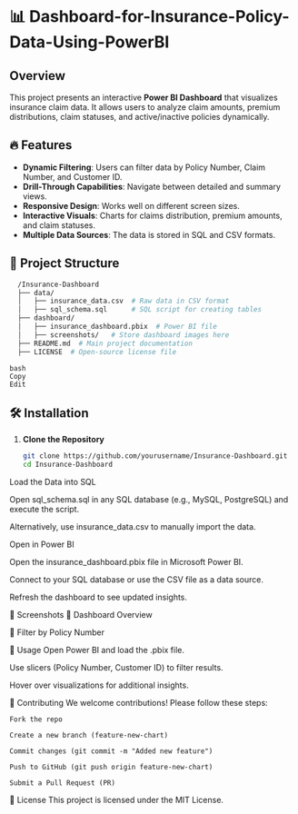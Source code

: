 # 📊 Dashboard-for-Insurance-Policy-Data-Using-PowerBI

## Overview
This project presents an interactive **Power BI Dashboard** that visualizes insurance claim data. It allows users to analyze claim amounts, premium distributions, claim statuses, and active/inactive policies dynamically.

## 🔥 Features
- **Dynamic Filtering**: Users can filter data by Policy Number, Claim Number, and Customer ID.
- **Drill-Through Capabilities**: Navigate between detailed and summary views.
- **Responsive Design**: Works well on different screen sizes.
- **Interactive Visuals**: Charts for claims distribution, premium amounts, and claim statuses.
- **Multiple Data Sources**: The data is stored in SQL and CSV formats.

## 📁 Project Structure
```sh
  /Insurance-Dashboard
  ├── data/
  │   ├── insurance_data.csv  # Raw data in CSV format
  │   ├── sql_schema.sql      # SQL script for creating tables
  ├── dashboard/
  │   ├── insurance_dashboard.pbix  # Power BI file
  │   ├── screenshots/   # Store dashboard images here
  ├── README.md  # Main project documentation
  ├── LICENSE  # Open-source license file
```
```
bash
Copy
Edit
```
## 🛠 Installation
1. **Clone the Repository**
   ```sh
   git clone https://github.com/yourusername/Insurance-Dashboard.git
   cd Insurance-Dashboard
Load the Data into SQL

Open sql_schema.sql in any SQL database (e.g., MySQL, PostgreSQL) and execute the script.

Alternatively, use insurance_data.csv to manually import the data.

Open in Power BI

Open the insurance_dashboard.pbix file in Microsoft Power BI.

Connect to your SQL database or use the CSV file as a data source.

Refresh the dashboard to see updated insights.

🎥 Screenshots
📌 Dashboard Overview

📌 Filter by Policy Number

🚀 Usage
Open Power BI and load the .pbix file.

Use slicers (Policy Number, Customer ID) to filter results.

Hover over visualizations for additional insights.

🤝 Contributing
We welcome contributions! Please follow these steps:

    Fork the repo

    Create a new branch (feature-new-chart)

    Commit changes (git commit -m "Added new feature")

    Push to GitHub (git push origin feature-new-chart)

    Submit a Pull Request (PR)

📜 License
This project is licensed under the MIT License.
